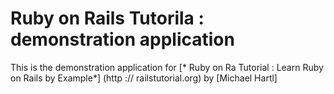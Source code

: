 # Ruby on Rails Tutorila : demonstration application

This is the demonstration application for [* Ruby on Ra
 Tutorial : Learn Ruby on Rails by Example*] (http :// railstutorial.org) by [Michael Hartl]
